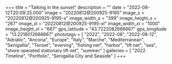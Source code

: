 +++
title = "Talking in the sunset"
description = ""
date = "2022-08-12T20:09:25.000"
image = "20220812@200925-9195"
image_s = "20220812@200925-9195-s"
image_width_s = "399"
image_height_s = "267"
image_xl = "20220812@200925-9195-xl"
image_width_xl = "1000"
image_height_xl = "667"
gps_latitude = "43.7222082666667"
gps_longitude = "13.2218012666667"
phototags = [ "2022", "2022-08", "2022-08-12", "Adriatic", "Ancona", "Europe", "Italy", "Marche", "Mediterranean", "Senigallia", "Tenset", "evening", "fishing net", "harbor", "lift net", "sea", "shore operated stationary lift net", "summer" ]
galleries = [ "2022 Timeline", "Portfolio", "Senigallia City and Seaside" ]
+++
